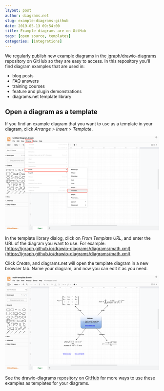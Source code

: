 ```yaml
---
layout: post
author: diagrams.net
slug: example-diagrams-github
date: 2019-05-13 09:54:00
title: Example diagrams are on GitHub
tags: [open source, templates]
categories: [integrations]
---
```


We regularly publish new example diagrams in the [jgraph/drawio-diagrams](https://github.com/jgraph/drawio-diagrams) repository on GitHub so they are easy to access. In this repository you'll find diagram examples that are used in:

* blog posts
* FAQ answers
* training courses
* feature and plugin demonstrations
* diagrams.net template library

## Open a diagram as a template

If you find an example diagram that you want to use as a template in your diagram, click _Arrange > Insert > Template_.  

<img src="/assets/img/blog/arrange-insert-from-template-menu.png" style="max-width:100%;height:auto;" alt="Insert a template diagram">

In the template library dialog, click on _From Template URL_, and enter the URL of the diagram you want to use. For example: [https://jgraph.github.io/drawio-diagrams/diagrams/math.xml](https://jgraph.github.io/drawio-diagrams/diagrams/math.xml)

Click _Create_, and diagrams.net will open the template diagram in a new browser tab. Name your diagram, and now you can edit it as you need.

<img src="/assets/img/blog/inserted-from-template-diagram.png" style="max-width:100%;height:auto;" alt="An example diagram inserted as a template from GitHub">

See the [drawio-diagrams repository on GitHub](https://github.com/jgraph/drawio-diagrams) for more ways to use these examples as templates for your diagrams.
